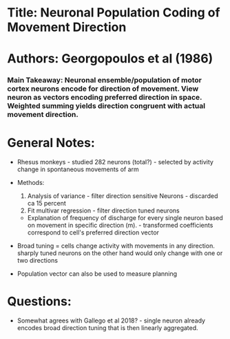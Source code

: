 # Title: Neuronal Population Coding of Movement Direction
# Authors: Georgopoulos et al (1986)

### Main Takeaway: Neuronal ensemble/population of motor cortex neurons encode for direction of movement. View neuron as vectors encoding preferred direction in space. Weighted summing yields direction congruent with actual movement direction.

# General Notes:

* Rhesus monkeys - studied 282 neurons (total?) - selected by activity change in spontaneous movements of arm

* Methods:
    1. Analysis of variance - filter direction sensitive Neurons - discarded ca 15 percent
    2. Fit multivar regression - filter direction tuned neurons
    * Explanation of frequency of discharge for every single neuron based on movement in specific direction (m). - transformed coefficients correspond to cell's preferred direction vector

* Broad tuning = cells change activity with movements in any direction. sharply tuned neurons on the other hand would only change with one or two directions

* Population vector can also be used to measure planning

# Questions:
* Somewhat agrees with Gallego et al 2018? - single neuron already encodes broad direction tuning that is then linearly aggregated.
